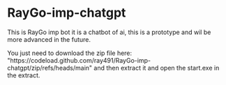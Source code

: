 # RayGo-imp-chatgpt

<p>This is RayGo imp bot it is a chatbot of ai, this is a prototype and wil be more advanced in the future.</p>
<p>You just need to download the zip file here: "https://codeload.github.com/ray491/RayGo-imp-chatgpt/zip/refs/heads/main" and then extract it and open the start.exe in the extract.</p>
